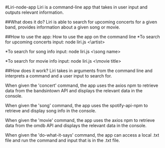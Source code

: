 #Liri-node-app
Liri is a command-line app that takes in user input and outputs relevant information. 

##What does it do?
Liri is able to search for upcoming concerts for a given band, provides information about a given song or movie. 

##How to use the app:
How to use the app on the command line
*To search for upcoming concerts input:
node liri.js <\artist>

*To search for song info input:
node liri.js <\song name>

*To search for movie info input:
node liri.js <\movie title>

##How does it work?
Liri takes in arguments from the command line and interprets a command and a user input to search for. 

When given the 'concert' command, the app uses the axios npm to retrieve data from the bandsintown API and displays the relevant data in the console. 

When given the 'song' command, the app uses the spotify-api-npm to retrieve and display song info in the console. 

When given the 'movie' command, the app uses the axios npm to retrieve data from the omdb API and displays the relevant data in the console.

When given the 'do-what-it-says' command, the app can access a local .txt file and run the command and input that is in the .txt file. 